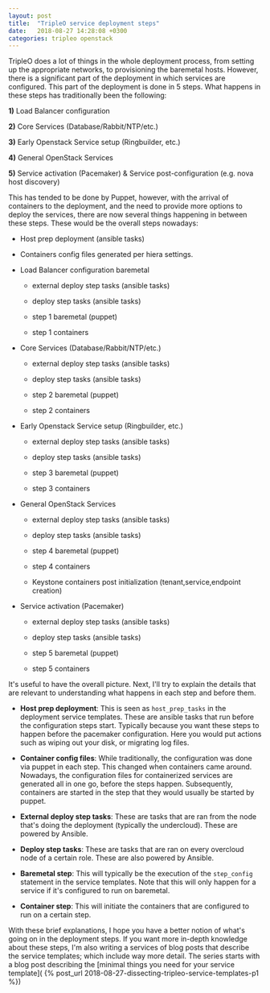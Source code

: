```yaml
---
layout: post
title:  "TripleO service deployment steps"
date:   2018-08-27 14:28:08 +0300
categories: tripleo openstack
---
```


TripleO does a lot of things in the whole deployment process, from setting up
the appropriate networks, to provisioning the baremetal hosts. However, there
is a significant part of the deployment in which services are configured. This
part of the deployment is done in 5 steps. What happens in these steps has
traditionally been the following:

**1)** Load Balancer configuration

**2)** Core Services (Database/Rabbit/NTP/etc.)

**3)** Early Openstack Service setup (Ringbuilder, etc.)

**4)** General OpenStack Services

**5)** Service activation (Pacemaker) & Service post-configuration (e.g. nova
       host discovery)

This has tended to be done by Puppet, however, with the arrival of containers
to the deployment, and the need to provide more options to deploy the services,
there are now several things happening in between these steps. These would be
the overall steps nowadays:

* Host prep deployment (ansible tasks)

* Containers config files generated per hiera settings.

* Load Balancer configuration baremetal

    - external deploy step tasks (ansible tasks)

    - deploy step tasks (ansible tasks)

    - step 1 baremetal (puppet)

    - step 1 containers

* Core Services (Database/Rabbit/NTP/etc.)

    - external deploy step tasks (ansible tasks)

    - deploy step tasks (ansible tasks)

    - step 2 baremetal (puppet)

    - step 2 containers

* Early Openstack Service setup (Ringbuilder, etc.)

    - external deploy step tasks (ansible tasks)

    - deploy step tasks (ansible tasks)

    - step 3 baremetal (puppet)

    - step 3 containers

* General OpenStack Services

    - external deploy step tasks (ansible tasks)

    - deploy step tasks (ansible tasks)

    - step 4 baremetal (puppet)

    - step 4 containers

    - Keystone containers post initialization (tenant,service,endpoint creation)

* Service activation (Pacemaker)

    - external deploy step tasks (ansible tasks)

    - deploy step tasks (ansible tasks)

    - step 5 baremetal (puppet)

    - step 5 containers

It's useful to have the overall picture. Next, I'll try to explain the details
that are relevant to understanding what happens in each step and before them.

* **Host prep deployment**: This is seen as ``host_prep_tasks`` in the
  deployment service templates. These are ansible tasks that run before the
  configuration steps start. Typically because you want these steps to happen
  before the pacemaker configuration. Here you would put actions such as
  wiping out your disk, or migrating log files.

* **Container config files**: While traditionally, the configuration was done
  via puppet in each step. This changed when containers came around. Nowadays,
  the configuration files for containerized services are generated all in one
  go, before the steps happen. Subsequently, containers are started in the step
  that they would usually be started by puppet.

* **External deploy step tasks**: These are tasks that are ran from the node
  that's doing the deployment (typically the undercloud). These are powered by
  Ansible.

* **Deploy step tasks**: These are tasks that are ran on every overcloud node
  of a certain role. These are also powered by Ansible.

* **Baremetal step**: This will typically be the execution of the
  ``step_config`` statement in the service templates. Note that this will only
  happen for a service if it's configured to run on baremetal.

* **Container step**: This will initiate the containers that are configured to
  run on a certain step.

With these brief explanations, I hope you have a better notion of what's going
on in the deployment steps. If you want more in-depth knowledge about these
steps, I'm also writing a services of blog posts that describe the service
templates; which include way more detail. The series starts with a blog post
describing the [minimal things you need for your service template](
{% post_url 2018-08-27-dissecting-tripleo-service-templates-p1 %})
